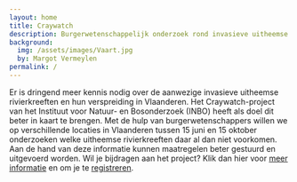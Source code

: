 ```yaml
---
layout: home
title: Craywatch
description: Burgerwetenschappelijk onderzoek rond invasieve uitheemse rivierkreeften in Vlaanderen
background:
  img: /assets/images/Vaart.jpg
  by: Margot Vermeylen
permalink: /
---
```


Er is dringend meer kennis nodig over de aanwezige invasieve uitheemse rivierkreeften en hun verspreiding in Vlaanderen. Het Craywatch-project van het Instituut voor Natuur- en Bosonderzoek (INBO) heeft als doel dit beter in kaart te brengen. Met de hulp van burgerwetenschappers willen we op verschillende locaties in Vlaanderen tussen 15 juni en 15 oktober onderzoeken welke uitheemse rivierkreeften daar al dan niet voorkomen. Aan de hand van deze informatie kunnen maatregelen beter gestuurd en uitgevoerd worden. Wil je bijdragen aan het project? Klik dan hier voor [meer informatie](/instructies.md/) en om je te [registreren](/aanmelden.md/). 